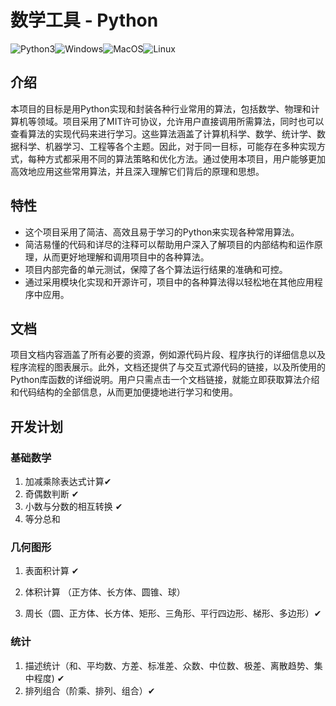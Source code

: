 # 数学工具 - Python

![Python3](https://img.shields.io/badge/-Python-yellow?logo=python)![Windows][Windows-image]![MacOS][MacOS-image]![Linux][Linux-image]

[Windows-image]: https://img.shields.io/badge/-Windows-blue?logo=windows
[MacOS-image]: https://img.shields.io/badge/-MacOS-black?logo=apple
[Linux-image]: https://img.shields.io/badge/-Linux-333?logo=ubuntu

## 介绍

本项目的目标是用Python实现和封装各种行业常用的算法，包括数学、物理和计算机等领域。项目采用了MIT许可协议，允许用户直接调用所需算法，同时也可以查看算法的实现代码来进行学习。这些算法涵盖了计算机科学、数学、统计学、数据科学、机器学习、工程等各个主题。因此，对于同一目标，可能存在多种实现方式，每种方式都采用不同的算法策略和优化方法。通过使用本项目，用户能够更加高效地应用这些常用算法，并且深入理解它们背后的原理和思想。

## 特性

- 这个项目采用了简洁、高效且易于学习的Python来实现各种常用算法。
- 简洁易懂的代码和详尽的注释可以帮助用户深入了解项目的内部结构和运作原理，从而更好地理解和调用项目中的各种算法。
- 项目内部完备的单元测试，保障了各个算法运行结果的准确和可控。
- 通过采用模块化实现和开源许可，项目中的各种算法得以轻松地在其他应用程序中应用。

## 文档

项目文档内容涵盖了所有必要的资源，例如源代码片段、程序执行的详细信息以及程序流程的图表展示。此外，文档还提供了与交互式源代码的链接，以及所使用的Python库函数的详细说明。用户只需点击一个文档链接，就能立即获取算法介绍和代码结构的全部信息，从而更加便捷地进行学习和使用。

## 开发计划

### 基础数学

1. 加减乘除表达式计算✔
1. 奇偶数判断 ✔
1. 小数与分数的相互转换 ✔
1. 等分总和

### 几何图形

1. 表面积计算 ✔

2. 体积计算 （正方体、长方体、圆锥、球）

3. 周长（圆、正方体、长方体、矩形、三角形、平行四边形、梯形、多边形）✔

### 统计

1. 描述统计（和、平均数、方差、标准差、众数、中位数、极差、离散趋势、集中程度) ✔
2. 排列组合（阶乘、排列、组合）✔

